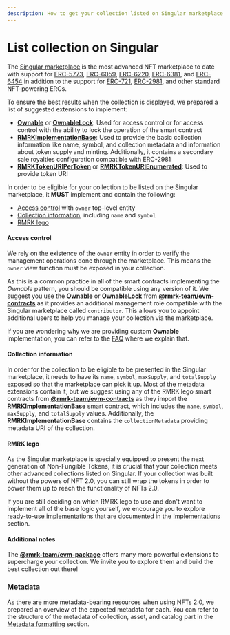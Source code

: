 ```yaml
---
description: How to get your collection listed on Singular marketplace
---
```


# List collection on Singular

The [Singular marketplace](https://singular.app) is the most advanced NFT marketplace to date with support for [ERC-5773](https://eips.ethereum.org/EIPS/eip-5773), [ERC-6059](https://eips.ethereum.org/EIPS/eip-6059), [ERC-6220](https://eips.ethereum.org/EIPS/eip-6220), [ERC-6381](https://eips.ethereum.org/EIPS/eip-6381), and [ERC-6454](https://eips.ethereum.org/EIPS/eip-6454) in addition to the support for [ERC-721](https://eips.ethereum.org/EIPS/eip-721), [ERC-2981](https://eips.ethereum.org/EIPS/eip-2981), and other standard NFT-powering ERCs.

To ensure the best results when the collection is displayed, we prepared a list of suggested extensions to implement:

* [**Ownable**](https://github.com/rmrk-team/evm/blob/master/contracts/RMRK/access/Ownable.sol) or [**OwnableLock**](https://github.com/rmrk-team/evm/blob/master/contracts/RMRK/access/OwnableLock.sol): Used for access control or for access control with the ability to lock the operation of the smart contract
* [**RMRKImplementationBase**](https://github.com/rmrk-team/evm/blob/master/contracts/implementations/utils/RMRKImplementationBase.sol): Used to provide the basic collection information like name,  symbol, and collection metadata and information about token supply and minting. Additionally, it contains a secondary sale royalties configuration compatible with ERC-2981
* [**RMRKTokenURIPerToken**](https://github.com/rmrk-team/evm/blob/master/contracts/implementations/utils/RMRKTokenURIPerToken.sol) or [**RMRKTokenURIEnumerated**](https://github.com/rmrk-team/evm/blob/master/contracts/implementations/utils/RMRKTokenURIEnumerated.sol): Used to provide token URI

In order to be eligible for your collection to be listed on the Singular marketplace, it **MUST** implement and contain the following:

* [Access control](list-collection-on-singular.md#access-control) with `owner` top-level entity
* [Collection information](list-collection-on-singular.md#collection-information), including `name` and `symbol`
* [RMRK lego](list-collection-on-singular.md#rmrk-lego)

#### Access control

We rely on the existence of the `owner` entity in order to verify the management operations done through the marketplace. This means the `owner` view function must be exposed in your collection.

As this is a common practice in all of the smart contracts implementing the _Ownable_ pattern, you should be compatible using any version of it. We suggest you use the [**Ownable**](https://github.com/rmrk-team/evm/blob/master/contracts/RMRK/access/Ownable.sol) or [**OwnableLock**](https://github.com/rmrk-team/evm/blob/master/contracts/RMRK/access/OwnableLock.sol) from [**@rmrk-team/evm-contracts**](https://www.npmjs.com/package/@rmrk-team/evm-contracts?activeTab=versions) as it provides an additional management role compatible with the Singular marketplace called `contributor`. This allows you to appoint additional users to help you manage your collection via the marketplace.

If you are wondering why we are providing custom **Ownable** implementation, you can refer to the [FAQ](../frequently-asked-questions/faq.md#why-do-we-implement-some-of-the-smart-contracts-that-are-already-provided-in-other-packages-like-ope) where we explain that.

#### Collection information

In order for the collection to be eligible to be presented in the Singular marketplace, it needs to have its `name`, `symbol`, `maxSupply`, and `totalSupply` exposed so that the marketplace can pick it up. Most of the metadata extensions contain it, but we suggest using any of the RMRK lego smart contracts from [**@rmrk-team/evm-contracts**](https://www.npmjs.com/package/@rmrk-team/evm-contracts?activeTab=versions) as they import the [**RMRKImplementationBase**](https://github.com/rmrk-team/evm/blob/master/contracts/implementations/utils/RMRKImplementationBase.sol) smart contract, which includes the `name`, `symbol`, `maxSupply`, and `totalSupply` values. Additionally, the **RMRKImplementationBase** contains the `collectionMetadata` providing metadata URI of the collection.

#### RMRK lego

As the Singular marketplace is specially equipped to present the next generation of Non-Fungible Tokens, it is crucial that your collection meets other advanced collections listed on Singular. If your collection was built without the powers of NFT 2.0, you can still wrap the tokens in order to power them up to reach the functionality of NFTs 2.0.

If you are still deciding on which RMRK lego to use and don't want to implement all of the base logic yourself, we encourage you to explore [ready-to-use implementations](https://github.com/rmrk-team/evm/tree/dev/contracts/implementations) that are documented in the [Implementations](../evm-contracts-documentation/implementations/) section.

#### Additional notes

The [**@rmrk-team/evm-package**](https://www.npmjs.com/package/@rmrk-team/evm-contracts?activeTab=versions) offers many more powerful extensions to supercharge your collection. We invite you to explore them and build the best collection out there!

### Metadata

As there are more metadata-bearing resources when using NFTs 2.0, we prepared an overview of the expected metadata for each. You can refer to the structure of the metadata of collection, asset, and catalog part in the [Metadata formatting](metadata-formatting.md) section.
